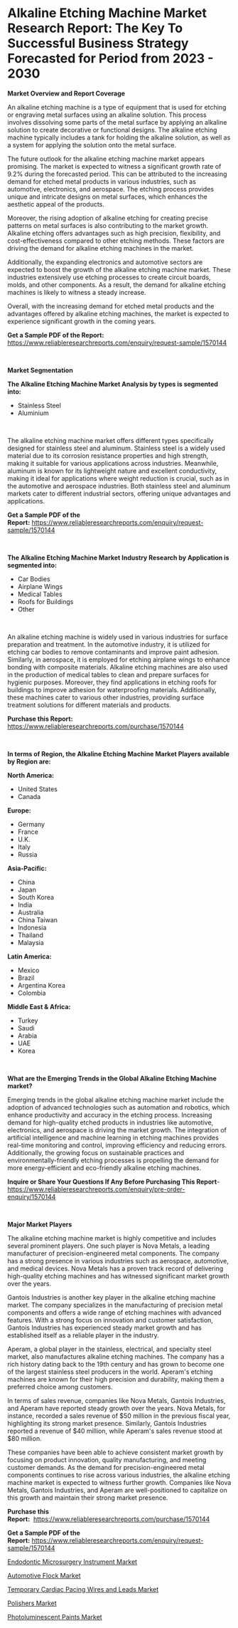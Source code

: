 <p><h1>Alkaline Etching Machine Market Research Report: The Key To Successful Business Strategy Forecasted for Period from 2023 - 2030</h1></p><p><strong>Market Overview and Report Coverage</strong></p>
<p><p>An alkaline etching machine is a type of equipment that is used for etching or engraving metal surfaces using an alkaline solution. This process involves dissolving some parts of the metal surface by applying an alkaline solution to create decorative or functional designs. The alkaline etching machine typically includes a tank for holding the alkaline solution, as well as a system for applying the solution onto the metal surface.</p><p>The future outlook for the alkaline etching machine market appears promising. The market is expected to witness a significant growth rate of 9.2% during the forecasted period. This can be attributed to the increasing demand for etched metal products in various industries, such as automotive, electronics, and aerospace. The etching process provides unique and intricate designs on metal surfaces, which enhances the aesthetic appeal of the products.</p><p>Moreover, the rising adoption of alkaline etching for creating precise patterns on metal surfaces is also contributing to the market growth. Alkaline etching offers advantages such as high precision, flexibility, and cost-effectiveness compared to other etching methods. These factors are driving the demand for alkaline etching machines in the market.</p><p>Additionally, the expanding electronics and automotive sectors are expected to boost the growth of the alkaline etching machine market. These industries extensively use etching processes to create circuit boards, molds, and other components. As a result, the demand for alkaline etching machines is likely to witness a steady increase.</p><p>Overall, with the increasing demand for etched metal products and the advantages offered by alkaline etching machines, the market is expected to experience significant growth in the coming years.</p></p>
<p><strong>Get a Sample PDF of the Report:</strong> <a href="https://www.reliableresearchreports.com/enquiry/request-sample/1570144">https://www.reliableresearchreports.com/enquiry/request-sample/1570144</a></p>
<p>&nbsp;</p>
<p><strong>Market Segmentation</strong></p>
<p><strong>The Alkaline Etching Machine Market Analysis by types is segmented into:</strong></p>
<p><ul><li>Stainless Steel</li><li>Aluminium</li></ul></p>
<p>&nbsp;</p>
<p><p>The alkaline etching machine market offers different types specifically designed for stainless steel and aluminum. Stainless steel is a widely used material due to its corrosion resistance properties and high strength, making it suitable for various applications across industries. Meanwhile, aluminum is known for its lightweight nature and excellent conductivity, making it ideal for applications where weight reduction is crucial, such as in the automotive and aerospace industries. Both stainless steel and aluminum markets cater to different industrial sectors, offering unique advantages and applications.</p></p>
<p><strong>Get a Sample PDF of the Report:</strong>&nbsp;<a href="https://www.reliableresearchreports.com/enquiry/request-sample/1570144">https://www.reliableresearchreports.com/enquiry/request-sample/1570144</a></p>
<p>&nbsp;</p>
<p><strong>The Alkaline Etching Machine Market Industry Research by Application is segmented into:</strong></p>
<p><ul><li>Car Bodies</li><li>Airplane Wings</li><li>Medical Tables</li><li>Roofs for Buildings</li><li>Other</li></ul></p>
<p>&nbsp;</p>
<p><p>An alkaline etching machine is widely used in various industries for surface preparation and treatment. In the automotive industry, it is utilized for etching car bodies to remove contaminants and improve paint adhesion. Similarly, in aerospace, it is employed for etching airplane wings to enhance bonding with composite materials. Alkaline etching machines are also used in the production of medical tables to clean and prepare surfaces for hygienic purposes. Moreover, they find applications in etching roofs for buildings to improve adhesion for waterproofing materials. Additionally, these machines cater to various other industries, providing surface treatment solutions for different materials and products.</p></p>
<p><strong>Purchase this Report:</strong>&nbsp; <a href="https://www.reliableresearchreports.com/purchase/1570144">https://www.reliableresearchreports.com/purchase/1570144</a></p>
<p>&nbsp;</p>
<p><strong>In terms of Region, the Alkaline Etching Machine Market Players available by Region are:</strong></p>
<p>
    <p> <strong> North America: </strong>
        <ul>
            <li>United States</li>
            <li>Canada</li>
        </ul>
        </p> 
    <p> <strong> Europe: </strong>
        <ul>
            <li>Germany</li>
            <li>France</li>
            <li>U.K.</li>
            <li>Italy</li>
            <li>Russia</li>
        </ul>
        </p> 
    <p> <strong> Asia-Pacific: </strong>
        <ul>
            <li>China</li>
            <li>Japan</li>
            <li>South Korea</li>
            <li>India</li>
            <li>Australia</li>
            <li>China Taiwan</li>
            <li>Indonesia</li>
            <li>Thailand</li>
            <li>Malaysia</li>
        </ul>
        </p> 
    <p> <strong> Latin America: </strong>
        <ul>
            <li>Mexico</li>
            <li>Brazil</li>
            <li>Argentina Korea</li>
            <li>Colombia</li>
        </ul>
        </p> 
    <p> <strong> Middle East & Africa: </strong>
        <ul>
            <li>Turkey</li>
            <li>Saudi</li>
            <li>Arabia</li>
            <li>UAE</li>
            <li>Korea</li>
        </ul>
    </p>
    </p>
<p>&nbsp;</p>
<p><strong>What are the Emerging Trends in the Global Alkaline Etching Machine market?</strong></p>
<p><p>Emerging trends in the global alkaline etching machine market include the adoption of advanced technologies such as automation and robotics, which enhance productivity and accuracy in the etching process. Increasing demand for high-quality etched products in industries like automotive, electronics, and aerospace is driving the market growth. The integration of artificial intelligence and machine learning in etching machines provides real-time monitoring and control, improving efficiency and reducing errors. Additionally, the growing focus on sustainable practices and environmentally-friendly etching processes is propelling the demand for more energy-efficient and eco-friendly alkaline etching machines.</p></p>
<p><strong>Inquire or Share Your Questions If Any Before Purchasing This Report</strong>- <a href="https://www.reliableresearchreports.com/enquiry/pre-order-enquiry/1570144">https://www.reliableresearchreports.com/enquiry/pre-order-enquiry/1570144</a></p>
<p>&nbsp;</p>
<p><strong>Major Market Players</strong></p>
<p><p>The alkaline etching machine market is highly competitive and includes several prominent players. One such player is Nova Metals, a leading manufacturer of precision-engineered metal components. The company has a strong presence in various industries such as aerospace, automotive, and medical devices. Nova Metals has a proven track record of delivering high-quality etching machines and has witnessed significant market growth over the years.</p><p>Gantois Industries is another key player in the alkaline etching machine market. The company specializes in the manufacturing of precision metal components and offers a wide range of etching machines with advanced features. With a strong focus on innovation and customer satisfaction, Gantois Industries has experienced steady market growth and has established itself as a reliable player in the industry.</p><p>Aperam, a global player in the stainless, electrical, and specialty steel market, also manufactures alkaline etching machines. The company has a rich history dating back to the 19th century and has grown to become one of the largest stainless steel producers in the world. Aperam's etching machines are known for their high precision and durability, making them a preferred choice among customers.</p><p>In terms of sales revenue, companies like Nova Metals, Gantois Industries, and Aperam have reported steady growth over the years. Nova Metals, for instance, recorded a sales revenue of $50 million in the previous fiscal year, highlighting its strong market presence. Similarly, Gantois Industries reported a revenue of $40 million, while Aperam's sales revenue stood at $80 million.</p><p>These companies have been able to achieve consistent market growth by focusing on product innovation, quality manufacturing, and meeting customer demands. As the demand for precision-engineered metal components continues to rise across various industries, the alkaline etching machine market is expected to witness further growth. Companies like Nova Metals, Gantois Industries, and Aperam are well-positioned to capitalize on this growth and maintain their strong market presence.</p></p>
<p><strong>Purchase this Report:</strong>&nbsp;&nbsp;<a href="https://www.reliableresearchreports.com/purchase/1570144">https://www.reliableresearchreports.com/purchase/1570144</a></p>
<p></p>
<p><strong>Get a Sample PDF of the Report:</strong>&nbsp;<a href="https://www.reliableresearchreports.com/enquiry/request-sample/1570144">https://www.reliableresearchreports.com/enquiry/request-sample/1570144</a></p>
<p><p><a href="https://www.linkedin.com/pulse/endodontic-microsurgery-instrument-market-insights-players-u0pbe/">Endodontic Microsurgery Instrument Market</a></p><p><a href="https://github.com/gdfhhhj/Market-Research-Report-List-1/blob/main/automotive-flock-market.md">Automotive Flock Market</a></p><p><a href="https://www.linkedin.com/pulse/temporary-cardiac-pacing-wires-leads-market-share-amp-new-mljze/">Temporary Cardiac Pacing Wires and Leads Market</a></p><p><a href="https://medium.com/@s40138378/polishers-market-furnishes-information-on-market-share-market-trends-and-market-growth-ca7469683edc">Polishers Market</a></p><p><a href="https://github.com/gulaimolin/Market-Research-Report-List-1/blob/main/photoluminescent-paints-market.md">Photoluminescent Paints Market</a></p></p>